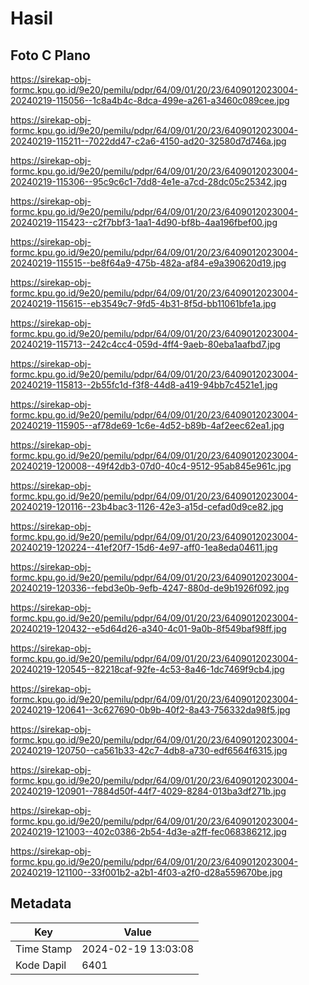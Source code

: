 # Hasil

## Foto C Plano

https://sirekap-obj-formc.kpu.go.id/9e20/pemilu/pdpr/64/09/01/20/23/6409012023004-20240219-115056--1c8a4b4c-8dca-499e-a261-a3460c089cee.jpg

https://sirekap-obj-formc.kpu.go.id/9e20/pemilu/pdpr/64/09/01/20/23/6409012023004-20240219-115211--7022dd47-c2a6-4150-ad20-32580d7d746a.jpg

https://sirekap-obj-formc.kpu.go.id/9e20/pemilu/pdpr/64/09/01/20/23/6409012023004-20240219-115306--95c9c6c1-7dd8-4e1e-a7cd-28dc05c25342.jpg

https://sirekap-obj-formc.kpu.go.id/9e20/pemilu/pdpr/64/09/01/20/23/6409012023004-20240219-115423--c2f7bbf3-1aa1-4d90-bf8b-4aa196fbef00.jpg

https://sirekap-obj-formc.kpu.go.id/9e20/pemilu/pdpr/64/09/01/20/23/6409012023004-20240219-115515--be8f64a9-475b-482a-af84-e9a390620d19.jpg

https://sirekap-obj-formc.kpu.go.id/9e20/pemilu/pdpr/64/09/01/20/23/6409012023004-20240219-115615--eb3549c7-9fd5-4b31-8f5d-bb11061bfe1a.jpg

https://sirekap-obj-formc.kpu.go.id/9e20/pemilu/pdpr/64/09/01/20/23/6409012023004-20240219-115713--242c4cc4-059d-4ff4-9aeb-80eba1aafbd7.jpg

https://sirekap-obj-formc.kpu.go.id/9e20/pemilu/pdpr/64/09/01/20/23/6409012023004-20240219-115813--2b55fc1d-f3f8-44d8-a419-94bb7c4521e1.jpg

https://sirekap-obj-formc.kpu.go.id/9e20/pemilu/pdpr/64/09/01/20/23/6409012023004-20240219-115905--af78de69-1c6e-4d52-b89b-4af2eec62ea1.jpg

https://sirekap-obj-formc.kpu.go.id/9e20/pemilu/pdpr/64/09/01/20/23/6409012023004-20240219-120008--49f42db3-07d0-40c4-9512-95ab845e961c.jpg

https://sirekap-obj-formc.kpu.go.id/9e20/pemilu/pdpr/64/09/01/20/23/6409012023004-20240219-120116--23b4bac3-1126-42e3-a15d-cefad0d9ce82.jpg

https://sirekap-obj-formc.kpu.go.id/9e20/pemilu/pdpr/64/09/01/20/23/6409012023004-20240219-120224--41ef20f7-15d6-4e97-aff0-1ea8eda04611.jpg

https://sirekap-obj-formc.kpu.go.id/9e20/pemilu/pdpr/64/09/01/20/23/6409012023004-20240219-120336--febd3e0b-9efb-4247-880d-de9b1926f092.jpg

https://sirekap-obj-formc.kpu.go.id/9e20/pemilu/pdpr/64/09/01/20/23/6409012023004-20240219-120432--e5d64d26-a340-4c01-9a0b-8f549baf98ff.jpg

https://sirekap-obj-formc.kpu.go.id/9e20/pemilu/pdpr/64/09/01/20/23/6409012023004-20240219-120545--82218caf-92fe-4c53-8a46-1dc7469f9cb4.jpg

https://sirekap-obj-formc.kpu.go.id/9e20/pemilu/pdpr/64/09/01/20/23/6409012023004-20240219-120641--3c627690-0b9b-40f2-8a43-756332da98f5.jpg

https://sirekap-obj-formc.kpu.go.id/9e20/pemilu/pdpr/64/09/01/20/23/6409012023004-20240219-120750--ca561b33-42c7-4db8-a730-edf6564f6315.jpg

https://sirekap-obj-formc.kpu.go.id/9e20/pemilu/pdpr/64/09/01/20/23/6409012023004-20240219-120901--7884d50f-44f7-4029-8284-013ba3df271b.jpg

https://sirekap-obj-formc.kpu.go.id/9e20/pemilu/pdpr/64/09/01/20/23/6409012023004-20240219-121003--402c0386-2b54-4d3e-a2ff-fec068386212.jpg

https://sirekap-obj-formc.kpu.go.id/9e20/pemilu/pdpr/64/09/01/20/23/6409012023004-20240219-121100--33f001b2-a2b1-4f03-a2f0-d28a559670be.jpg


## Metadata

| Key        | Value               |
| ---------- | ------------------- |
| Time Stamp | 2024-02-19 13:03:08 |
| Kode Dapil | 6401                |



